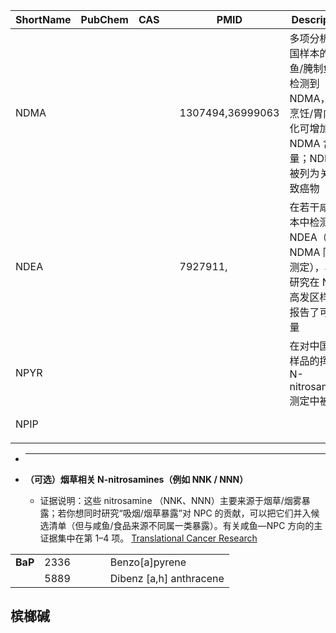 

| ShortName | PubChem | CAS |     | PMID             | Description                                                  | FullName                                       |
| --------- | ------- | --- | --- | ---------------- | ------------------------------------------------------------ | ---------------------------------------------- |
| NDMA      |         |     |     | 1307494,36999063 | 多项分析在中国样本的咸鱼/腌制鱼里检测到 NDMA，且烹饪/胃内消化可增加 NDMA 含量；NDMA 被列为关注的致癌物 | N-nitrosodimethylamine (N-dimethylnitrosamine) |
| NDEA      |         |     |     | 7927911,         | 在若干咸鱼样本中检测到 NDEA（与 NDMA 同被测定），早期研究在 NPC 高发区样本里报告了可观含量        | N-nitrosodiethylamine                          |
| NPYR      |         |     |     |                  | 在对中国咸鱼样品的挥发性 N-nitrosamines 测定中被检出                           | N-nitrosopyrrolidine                           |
| NPIP      |         |     |     |                  |                                                              | N-nitrosopiperidine**                          |
|           |         |     |     |                  |                                                              |                                                |
- ****

        
- **（可选）烟草相关 N-nitrosamines（例如 NNK / NNN）**
    
    - 证据说明：这些 nitrosamine （NNK、NNN）主要来源于烟草/烟雾暴露；若你想同时研究“吸烟/烟草暴露”对 NPC 的贡献，可以把它们并入候选清单（但与咸鱼/食品来源不同属一类暴露）。有关咸鱼—NPC 方向的主证据集中在第 1–4 项。 [Translational Cancer Research](https://tcr.amegroups.org/article/view/63432/html?utm_source=chatgpt.com)





|         |      |     |     |     |                         |
| ------- | ---- | --- | --- | --- | ----------------------- |
| **BaP** | 2336 |     |     |     | Benzo[a]pyrene          |
|         | 5889 |     |     |     | Dibenz [a,h] anthracene |

## 槟榔碱
